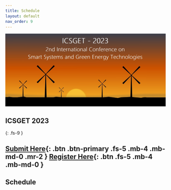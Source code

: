 ```yaml
---
title: Schedule
layout: default
nav_order: 9
---
```

![](/assets/images/bg_windmill.jpg)
## ICSGET 2023
{: .fs-9 }

[Submit Here](https://www.icsget.com){: .btn .btn-primary .fs-5 .mb-4 .mb-md-0 .mr-2 }
[Register Here](https://www.icsget.com){: .btn .fs-5 .mb-4 .mb-md-0 }
---
## Schedule
